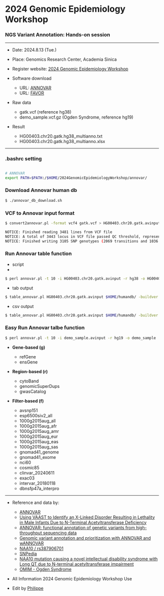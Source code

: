 # 2024 Genomic Epidemiology Workshop

### NGS Variant Annotation: Hands-on session
---
* Date: 2024.8.13 (Tue.)
* Place: Genomics Research Center, Academia Sinica
* Register website: [2024 Genomic Epidemiology Workshop](https://gesw.genomics.sinica.edu.tw/%E9%A6%96%E9%A0%81)
* Software download
    * URL: [ANNOVAR](http://annovar.openbioinformatics.org/en/latest/)
    * URL: [FAVOR](https://favor.genohub.org/)

* Raw data
    * gatk.vcf (reference hg38)
    * demo_sample.vcf.gz (Ogden Syndrome, reference hg19)
    

* Result
    * HG00403.chr20.gatk.hg38_multianno.txt
    * HG00403.chr20.gatk.hg38_multianno.xlsx

---

### .bashrc setting

```bash

# ANNOVAR
export PATH=$PATH:/$HOME/2024GenomicEpidemiologyWorkshop/annovar/

```

### Download Annovar human db

```bash
$ ./annovar_db_download.sh
```

### VCF to Annovar input format

```bash
$ convert2annovar.pl -format vcf4 gatk.vcf > HG00403.chr20.gatk.avinput
```

```bash
NOTICE: Finished reading 3481 lines from VCF file
NOTICE: A total of 3443 locus in VCF file passed QC threshold, representing 3105 SNPs (2069 transitions and 1036 transversions) and 338 indels/substitutions
NOTICE: Finished writing 3105 SNP genotypes (2069 transitions and 1036 transversions) and 338 indels/substitutions for 1 sample
```

### Run Annovar table function

* script
* 
```bash
$ perl annovar.pl -t 10 -i HG00403.chr20.gatk.avinput -r hg38 -o HG00403.chr20.gatk
```

* tab output

```bash
$ table_annovar.pl HG00403.chr20.gatk.avinput $HOME/humandb/ -buildver hg38 -out HG00403.chr20.gatk -remove -protocol refGene,ensGene,cytoBand,genomicSuperDups,gwasCatalog,avsnp150,esp6500siv2_all,1000g2015aug_all,1000g2015aug_afr,1000g2015aug_amr,1000g2015aug_eur,1000g2015aug_eas,1000g2015aug_sas,nci60,cosmic89_coding,cosmic89_noncoding,clinvar_20190305,gnomad_genome,gnomad211_exome,exac03,intervar_20180118,dbnsfp31a_interpro -operation g,g,r,r,r,f,f,f,f,f,f,f,f,f,f,f,f,f,f,f,f,f -otherinfo -nastring NA
```

* csv output

```bash
$ table_annovar.pl HG00403.chr20.gatk.avinput $HOME/humandb/ -buildver hg38 -out HG00403.chr20.gatk -remove -protocol refGene,ensGene,cytoBand,genomicSuperDups,gwasCatalog,avsnp150,esp6500siv2_all,1000g2015aug_all,1000g2015aug_afr,1000g2015aug_amr,1000g2015aug_eur,1000g2015aug_eas,1000g2015aug_sas,nci60,cosmic89_coding,cosmic89_noncoding,clinvar_20190305,gnomad211_genome,gnomad211_exome,exac03,intervar_20180118,dbnsfp31a_interpro, -operation g,g,r,r,r,f,f,f,f,f,f,f,f,f,f,f,f,f,f,f,f,f -otherinfo -nastring . -csvout
```

### Easy Run Annovar talbe function

```bash
$ perl annovar.pl -t 10 -i demo_sample.avinput -r hg19 -o demo_sample
```

* **Gene-based (g)**
    * refGene
    * ensGene

* **Region-based (r)**
    * cytoBand
    * genomicSuperDups
    * gwasCatalog

* **Filter-based (f)**
    * avsnp151
    * esp6500siv2_all
    * 1000g2015aug_all
    * 1000g2015aug_afr
    * 1000g2015aug_amr
    * 1000g2015aug_eur
    * 1000g2015aug_eas
    * 1000g2015aug_sas
    * gnomad41_genome
    * gnomad41_exome
    * nci60
    * cosmic85
    * clinvar_20240611
    * exac03
    * intervar_20180118
    * dbnsfp47a_interpro


---

* Reference and data by:
    * [ANNOVAR](http://annovar.openbioinformatics.org/en/latest/)
    * [Using VAAST to Identify an X-Linked Disorder Resulting in Lethality in Male Infants Due to N-Terminal Acetyltransferase Deficiency](http://www.ncbi.nlm.nih.gov/pmc/articles/PMC3135802/)
    * [ANNOVAR: functional annotation of genetic variants from high-throughput sequencing data](http://www.ncbi.nlm.nih.gov/pubmed/20601685)
    * [Genomic variant annotation and prioritization with ANNOVAR and wANNOVAR](http://www.nature.com/nprot/journal/v10/n10/full/nprot.2015.105.html)
    * [NAA10 / rs387906701](http://www.ncbi.nlm.nih.gov/projects/SNP/snp_ref.cgi?rs=rs387906701)
    * [SNPedia](http://snpedia.com/index.php/Rs387906701)
    * [NAA10 mutation causing a novel intellectual disability syndrome with Long QT due to N-terminal acetyltransferase impairment](http://www.nature.com/articles/srep16022)
    * [OMIM - Ogden Syndrome](http://www.omim.org/entry/300855)


* All Information 2024 Genomic Epidemiology Workshop Use
* Edit by [Philippe](http://github.com/geniusphil)
